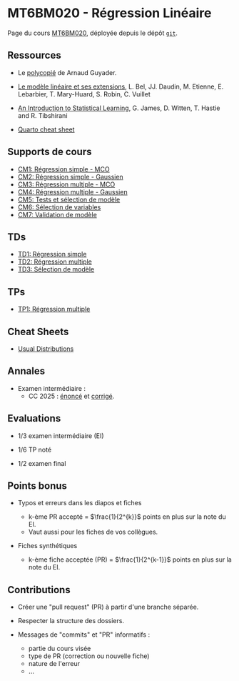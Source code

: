 # MT6BM020 - Régression Linéaire

Page du cours [MT6BM020](https://moodle.u-paris.fr/course/view.php?id=6519),
déployée depuis le dépôt [`git`](https://github.com/pbastide/MT6BM020).

## Ressources

* Le [polycopié](https://perso.lpsm.paris/~aguyader/files/teaching/Regression.pdf) de Arnaud Guyader.

* [Le modèle linéaire et ses extensions](http://moulon.inra.fr/modelstat/supports/ModeleLineaireEt_Extensions-compressed.pdf), L. Bel, JJ. Daudin, M. Etienne, E. Lebarbier, T. Mary-Huard, S. Robin, C. Vuillet

* [An Introduction to Statistical Learning](https://statlearning.com/), G. James, D. Witten, T. Hastie and R. Tibshirani

* [Quarto cheat sheet](https://rstudio.github.io/cheatsheets/html/quarto.html)

## Supports de cours

* [CM1: Régression simple - MCO](CM/CM1_regression_simple.html)
* [CM2: Régression simple - Gaussien](CM/CM2_regression_simple_gauss.html)
* [CM3: Régression multiple - MCO](CM/CM3_Regression_Multiple_OLS.html)
* [CM4: Régression multiple - Gaussien](CM/CM4_Regression_Multiple_Gauss.html)
* [CM5: Tests et sélection de modèle](CM/CM5_Tests_Model_Choice.html)
* [CM6: Sélection de variables](CM/CM6_Variable_Selection.html)
* [CM7: Validation de modèle](CM/CM7_validation.html)

## TDs

* [TD1: Régression simple](TD/TD_1.pdf)
* [TD2: Régression multiple](TD/TD_2.pdf)
* [TD3: Sélection de modèle](TD/TD_3.pdf)

## TPs

* [TP1: Régression multiple](TP/TP1.html)

## Cheat Sheets

* [Usual Distributions](cheatsheets/usual_distributions.html)

## Annales

* Examen intermédiaire :
  - CC 2025 : [énoncé](exams/2025_CC.pdf) et [corrigé](exams/2025_CC_cor.pdf).

## Evaluations

* 1/3 examen intermédiaire (EI)

* 1/6 TP noté

* 1/2 examen final

## Points bonus

* Typos et erreurs dans les diapos et fiches
  * k-ème PR accepté = $\frac{1}{2^{k}}$ points en plus sur la note du EI.
  * Vaut aussi pour les fiches de vos collègues.
  
* Fiches synthétiques
  * k-ème fiche acceptée (PR) = $\frac{1}{2^{k-1}}$ points en plus sur la note du EI.
  
## Contributions

* Créer une "pull request" (PR) à partir d'une branche séparée.

* Respecter la structure des dossiers.

* Messages de "commits" et "PR" informatifs :
	* partie du cours visée
	* type de PR (correction ou nouvelle fiche)
	* nature de l'erreur
	* ...
